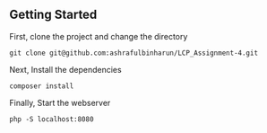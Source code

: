 ## Getting Started

First, clone the project and change the directory

```shell
git clone git@github.com:ashrafulbinharun/LCP_Assignment-4.git
```

Next, Install the dependencies

```shell
composer install
```

Finally, Start the webserver

```shell
php -S localhost:8080
```
